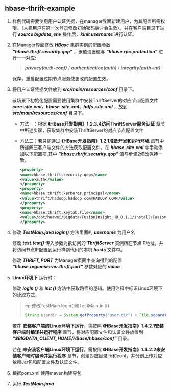 ## hbase-thrift-example

1. 样例代码需要使用用户认证凭据，在manager界面新建用户，为其配置所需权限。（人机用户在第一次登录修改初始密码后才会生效）。并在客户端目录下进行 ***source bigdata_env*** 操作后，***kinit username*** 进行认证。

2. 在Manager界面修改 ***HBase*** 集群实例的配置参数 ***“hbase.thrift.security.qop"*** ，该值设置值与 ***"hbase.rpc.protection"*** 进行一一对应:

   > ***privacy(auth-conf)*** / ***authentication(auth)*** / ***integrity(auth-int)*** 

   保存，重启配置过期节点服务使更改的配置生效。

3. 将用户认证凭据文件放到 ***src/main/resources/conf*** 目录下。

   该场景下初始化配置需要使用集群中安装ThriftServer的对应节点配置文件 ***core-site.xml、hbase-site.xml、hdfs-site.xml*** ，放到 ***src/main/resources/conf*** 目录下。

   - 方法一：根据 __《HBase开发指南》1.2.3.4访问ThriftServer服务认证__ 章节中所述步骤，获取集群中安装ThriftServer的对应节点配置文件

   - 方法二：若只能通过 __《HBase开发指南》1.2.1准备开发和运行环境__ 章节中所述解压客户端文件的方法获取配置文件，在 ***hbase-site.xml*** 中手动添加以下配置项,其中 ***“hbase.thrift.security.qop"*** 值与步骤2修改保持一致。
      ```xml
      <property>
      <name>hbase.thrift.security.qop</name>
      <value>auth</value>
      </property>
      <property>
      <name>hbase.thrift.kerberos.principal</name>
      <value>thrift/hadoop.hadoop.com@HADOOP.COM</value>
      </property>
      <property>
      <name>hbase.thrift.keytab.file</name>
      <value>/opt/huawei/Bigdata/FusionInsight_HD_8.1.1/install/FusionInsight-HBase-2.2.3/keytabs/HBase/thrift.keytab</value>
      </property>
      ```

5. 修改 ***TestMain.java login()***  方法里面的 ***username*** 为用户名
   
   修改 ***test.test()*** 传入参数为欲访问的 ***ThriftServer*** 实例所在节点IP地址，并将访问节点IP配置到运行样例代码的本机 ***hosts*** 文件中。

   修改 ***THRIFT_PORT*** 为Manager页面中查询得到的配置 ***"hbase.regionserver.thrift.port"*** 参数对应的 ***value***

6. __Linux环境下__ 运行时：

   修改 ***login ()*** 和 ***init ()*** 方法中获取路径的逻辑。使用注释中标识Linux环境下的读取方式。
   
   > eg:修改TestMain.login()和TestMain.init()
   >
   > ```java
   > String userdir = System.getProperty("user.dir") + File.separator + "conf" + File.separator;
   > ```
   
   若在 __安装客户端的Linux环境下运行__，需按照 __《HBase开发指南》1.4.2.1安装客户端时编译并运行程序__ 章节，将对应配置文件和认证文件放置到 ***“$BIGDATA_CLIENT_HOME/HBase/hbase/conf”*** 目录。
   
   若在 __未安装客户端Linux环境下运行__，需按照 __《HBase开发指南》1.4.2.2未安装客户端时编译并运行程序__ 章节，创建对应目录lib和conf，并分别上传对应依赖Jar包和配置文件及认证文件。
   
7. 根据pom.xml 使用maven构建导包

8. 运行 ***TestMain.java*** 



